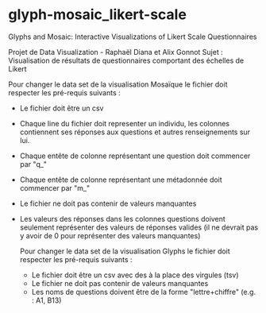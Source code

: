 # glyph-mosaic_likert-scale
Glyphs and Mosaic: Interactive Visualizations of Likert Scale Questionnaires

Projet de Data Visualization - Raphaël Diana et Alix Gonnot
Sujet : Visualisation de résultats de questionnaires comportant des échelles de Likert

Pour changer le data set de la visualisation Mosaïque le fichier doit respecter les pré-requis suivants :
- Le fichier doit être un csv
- Chaque line du fichier doit representer un individu, les colonnes contiennent ses réponses aux questions et autres renseignements sur lui.
- Chaque entête de colonne représentant une question doit commencer par "q\_"
- Chaque entête de colonne représentant une métadonnée doit commencer par "m\_"
- Le fichier ne doit pas contenir de valeurs manquantes
- Les valeurs des réponses dans les colonnes questions doivent seulement représenter des valeurs de réponses valides
  (il ne devrait pas y avoir de 0 pour représenter des valeurs manquantes)

  Pour changer le data set de la visualisation Glyphs le fichier doit respecter les pré-requis suivants :
  - Le fichier doit être un csv avec des <tab> à la place des virgules (tsv)
  - Le fichier ne doit pas contenir de valeurs manquantes
  - Les noms de questions doivent être de la forme "lettre+chiffre" (e.g. : A1, B13)
